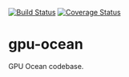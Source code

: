 [![Build Status](https://travis-ci.org/metno/gpu-ocean.svg?branch=master)](https://travis-ci.org/metno/gpu-ocean)
[![Coverage Status](https://coveralls.io/repos/github/metno/gpu-ocean/badge.svg?branch=master)](https://coveralls.io/github/metno/gpu-ocean?branch=master)

# gpu-ocean
GPU Ocean codebase.

